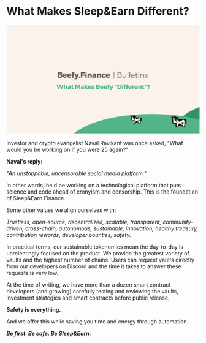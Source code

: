 # What Makes Sleep&Earn Different?

![](../.gitbook/assets/bulletin-what-makes-beefy-different.png)

Investor and crypto evangelist Naval Ravikant was once asked, "What would you be working on if you were 25 again?"

**Naval's reply:**

_"An unstoppable, uncensorable social media platform."_

In other words, he'd be working on a technological platform that puts science and code ahead of cronyism and censorship. This is the foundation of Sleep&Earn Finance.

Some other values we align ourselves with:

_Trustless, open-source, decentralized, scalable, transparent, community-driven, cross-chain, autonomous, sustainable, innovation, healthy treasury, contribution rewards, developer bounties, safety._

In practical terms, our sustainable tokenomics mean the day-to-day is unrelentingly focused on the product. We provide the greatest variety of vaults and the highest number of chains. Users can request vaults directly from our developers on Discord and the time it takes to answer these requests is very low.

At the time of writing, we have more than a dozen smart contract developers \(and growing\) carefully testing and reviewing the vaults, investment strategies and smart contracts before public release.

**Safety is everything.**

And we offer this while saving you time and energy through automation.

_**Be first. Be safe. Be Sleep&Earn.**_

